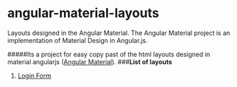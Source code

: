 # angular-material-layouts
Layouts designed in the Angular Material. The Angular Material project is an implementation of Material Design in Angular.js.

#####Its a project for easy copy past of the html layouts designed in material angularjs ([Angular Material](https://material.angularjs.org)).
###**List of layouts**
1. [Login Form](https://github.com/ahmadalibaloch/angular-material-layouts/blob/master/Forms/login-form.html)

